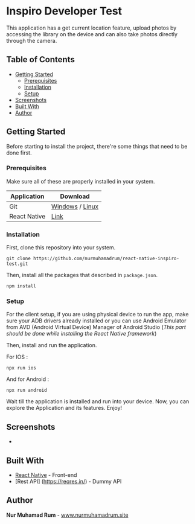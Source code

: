 # Inspiro Developer Test

This application has a get current location feature, upload photos by accessing the library on the device and can also take photos directly through the camera.

## Table of Contents

- [Getting Started](#getting-started)
  - [Prerequisites](#prerequisites)
  - [Installation](#installation)
  - [Setup](#setup)
- [Screenshots](#screenshots)
- [Built With](#built-with)
- [Author](#author)

## Getting Started

Before starting to install the project, there're some things that need to be done first.

### Prerequisites

Make sure all of these are properly installed in your system.

| Application  | Download                                                                            |
| ------------ | ----------------------------------------------------------------------------------- |
| Git          | [Windows](https://gitforwindows.org/) / [Linux](https://git-scm.com/download/linux) |
| React Native | [Link](https://facebook.github.io/react-native/docs/getting-started)                |

### Installation

First, clone this repository into your system.

```
git clone https://github.com/nurmuhamadrum/react-native-inspiro-test.git
```

Then, install all the packages that described in `package.json`.

```
npm install
```

### Setup

For the client setup, if you are using physical device to run the app, make sure your ADB drivers already installed or you can use Android Emulator from AVD (Android Virtual Device) Manager of Android Studio (_This part should be done while installing the React Native framework_)

Then, install and run the application.

For IOS :

`npx run ios`

And for Android :

`npx run android`

Wait till the application is installed and run into your device. Now, you can explore the Application and its features. Enjoy!

## Screenshots

-

## Built With

- [React Native](https://facebook.github.io/react-native/) - Front-end
- [Rest API] (https://reqres.in/) - Dummy API

## Author

**Nur Muhamad Rum** - www.nurmuhamadrum.site
